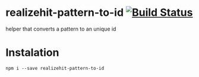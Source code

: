 # realizehit-pattern-to-id [![Build Status](https://travis-ci.org/realizehit/pattern-to-id.svg?branch=master)](https://travis-ci.org/realizehit/pattern-to-id)

helper that converts a pattern to an unique id

# Instalation

```
npm i --save realizehit-pattern-to-id
```
